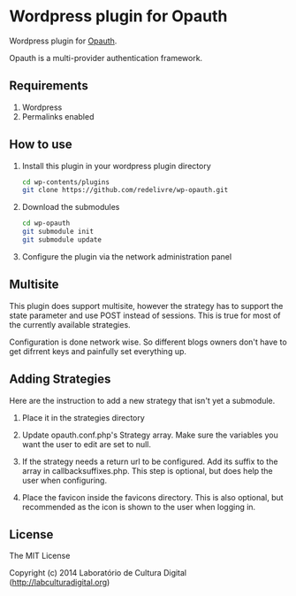 Wordpress plugin for Opauth
===========================

Wordpress plugin for [Opauth](https://github.com/uzyn/opauth).

Opauth is a multi-provider authentication framework.

Requirements
---------
1. Wordpress
2. Permalinks enabled

How to use
----------
1. Install this plugin in your wordpress plugin directory
	```bash
	cd wp-contents/plugins
	git clone https://github.com/redelivre/wp-opauth.git
	```

2. Download the submodules
	```bash
	cd wp-opauth
	git submodule init
	git submodule update
	```

3. Configure the plugin via the network administration panel

Multisite
---------
This plugin does support multisite, however the strategy has to support
the state parameter and use POST instead of sessions. This is true for most of
the currently available strategies.

Configuration is done network wise. So different blogs owners don't have to get
difrrent keys and painfully set everything up.

Adding Strategies
---------
Here are the instruction to add a new strategy that isn't yet a submodule.

1. Place it in the strategies directory

2. Update opauth.conf.php's Strategy array.
Make sure the variables you want the user to edit are set to null.

3. If the strategy needs a return url to be configured. Add its suffix
to the array in callbacksuffixes.php. This step is optional, but does help the
user when configuring.

4. Place the favicon inside the favicons directory. This is also optional, but
recommended as the icon is shown to the user when logging in.

License
---------
The MIT License

Copyright (c) 2014
Laboratório de Cultura Digital (http://labculturadigital.org)

